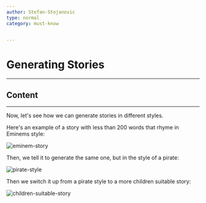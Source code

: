 ```yaml
---
author: Stefan-Stojanovic
type: normal
category: must-know
 

---
```


# Generating Stories

---

## Content

---

Now, let's see how we can generate stories in different styles.

Here's an example of a story with less than 200 words that rhyme in Eminems style:

![eminem-story](https://img.enkipro.com/5984aaf27df3ababaff440319b1c122d.png)

Then, we tell it to generate the same one, but in the style of a pirate:

![pirate-style](https://img.enkipro.com/5fefe4ae30e3cede0e206ea13a5262b9.png)

Then we switch it up from a pirate style to a more children suitable story:

![children-suitable-story](https://img.enkipro.com/43f8a8903e35e8d907f5f59351b1ae85.png)